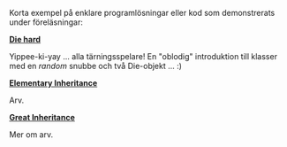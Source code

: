 Korta exempel på enklare programlösningar eller kod som demonstrerats under föreläsningar:

**[Die hard](https://github.com/1dv024/example-die-hard)**

Yippee-ki-yay ... alla tärningsspelare! En "oblodig" introduktion till klasser med en _random_ snubbe och två Die-objekt ... :) 

**[Elementary Inheritance](https://github.com/1dv024/example-elementary-inheritance)**

Arv.

**[Great Inheritance](https://github.com/1dv024/example-great-inheritance)**

Mer om arv.
